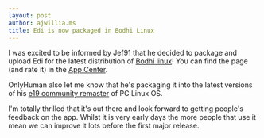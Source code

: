 ```yaml
---
layout: post
author: ajwillia.ms
title: Edi is now packaged in Bodhi Linux
---
```


I was excited to be informed by Jef91 that he decided to package and upload Edi for the latest distribution of [Bodhi linux](http://www.bodhilinux.com)! You can find the page (and rate it) in the [App Center](http://www.bodhilinux.com/a/edi/).

OnlyHuman also let me know that he's packaging it into the latest versions of his [e19 community remaster](http://www.pclinuxos.com/forum/index.php/topic,131132.0.html) of PC Linux OS.

I'm totally thrilled that it's out there and look forward to getting people's feedback on the app.
Whilst it is very early days the more people that use it mean we can improve it lots before the first major release.
